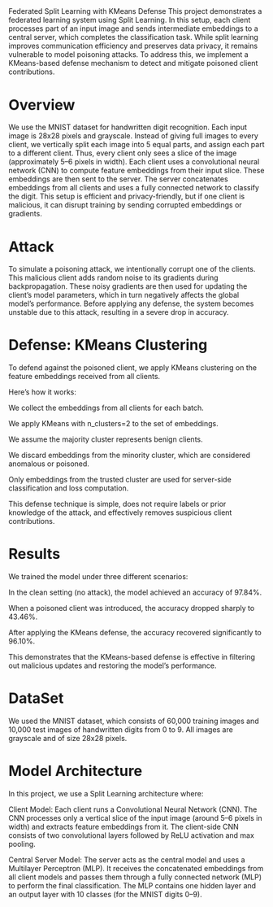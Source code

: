 ##
Federated Split Learning with KMeans Defense
This project demonstrates a federated learning system using Split Learning. In this setup, each client processes part of an input image and sends intermediate embeddings to a central server, which completes the classification task. While split learning improves communication efficiency and preserves data privacy, it remains vulnerable to model poisoning attacks. To address this, we implement a KMeans-based defense mechanism to detect and mitigate poisoned client contributions.
# Overview
We use the MNIST dataset for handwritten digit recognition. Each input image is 28x28 pixels and grayscale. Instead of giving full images to every client, we vertically split each image into 5 equal parts, and assign each part to a different client. Thus, every client only sees a slice of the image (approximately 5–6 pixels in width).
Each client uses a convolutional neural network (CNN) to compute feature embeddings from their input slice. These embeddings are then sent to the server. The server concatenates embeddings from all clients and uses a fully connected network to classify the digit.
This setup is efficient and privacy-friendly, but if one client is malicious, it can disrupt training by sending corrupted embeddings or gradients.
# Attack
To simulate a poisoning attack, we intentionally corrupt one of the clients. This malicious client adds random noise to its gradients during backpropagation. These noisy gradients are then used for updating the client’s model parameters, which in turn negatively affects the global model’s performance.
Before applying any defense, the system becomes unstable due to this attack, resulting in a severe drop in accuracy.
# Defense: KMeans Clustering
To defend against the poisoned client, we apply KMeans clustering on the feature embeddings received from all clients.

Here’s how it works:

We collect the embeddings from all clients for each batch.

We apply KMeans with n_clusters=2 to the set of embeddings.

We assume the majority cluster represents benign clients.

We discard embeddings from the minority cluster, which are considered anomalous or poisoned.

Only embeddings from the trusted cluster are used for server-side classification and loss computation.

This defense technique is simple, does not require labels or prior knowledge of the attack, and effectively removes suspicious client contributions.
#  Results
We trained the model under three different scenarios:

In the clean setting (no attack), the model achieved an accuracy of 97.84%.

When a poisoned client was introduced, the accuracy dropped sharply to 43.46%.

After applying the KMeans defense, the accuracy recovered significantly to 96.10%.

This demonstrates that the KMeans-based defense is effective in filtering out malicious updates and restoring the model’s performance.
# DataSet
We used the MNIST dataset, which consists of 60,000 training images and 10,000 test images of handwritten digits from 0 to 9. All images are grayscale and of size 28x28 pixels.
# Model Architecture
In this project, we use a Split Learning architecture where:

Client Model: Each client runs a Convolutional Neural Network (CNN). The CNN processes only a vertical slice of the input image (around 5–6 pixels in width) and extracts feature embeddings from it. The client-side CNN consists of two convolutional layers followed by ReLU activation and max pooling.

Central Server Model: The server acts as the central model and uses a Multilayer Perceptron (MLP). It receives the concatenated embeddings from all client models and passes them through a fully connected network (MLP) to perform the final classification. The MLP contains one hidden layer and an output layer with 10 classes (for the MNIST digits 0–9).
